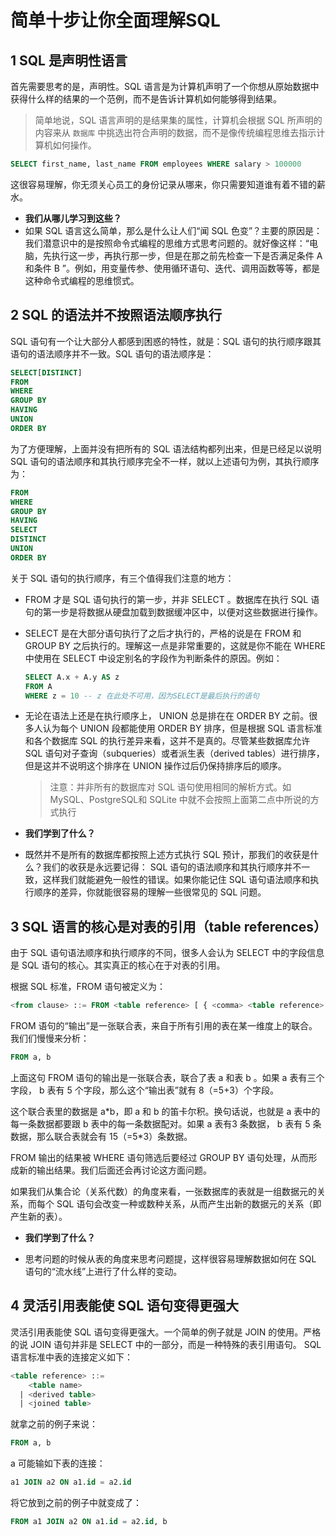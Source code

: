 # 简单十步让你全面理解SQL

## 1 SQL 是声明性语言

首先需要思考的是，声明性。SQL 语言是为计算机声明了一个你想从原始数据中获得什么样的结果的一个范例，而不是告诉计算机如何能够得到结果。

> 简单地说，SQL 语言声明的是结果集的属性，计算机会根据 SQL 所声明的内容来从 `数据库` 中挑选出符合声明的数据，而不是像传统编程思维去指示计算机如何操作。

```sql
SELECT first_name, last_name FROM employees WHERE salary > 100000
```

这很容易理解，你无须关心员工的身份记录从哪来，你只需要知道谁有着不错的薪水。

* **我们从哪儿学习到这些？**
* 如果 SQL 语言这么简单，那么是什么让人们“闻 SQL 色变”？主要的原因是：我们潜意识中的是按照命令式编程的思维方式思考问题的。就好像这样：“电脑，先执行这一步，再执行那一步，但是在那之前先检查一下是否满足条件 A 和条件 B ”。例如，用变量传参、使用循环语句、迭代、调用函数等等，都是这种命令式编程的思维惯式。

## 2 SQL 的语法并不按照语法顺序执行

SQL 语句有一个让大部分人都感到困惑的特性，就是：SQL 语句的执行顺序跟其语句的语法顺序并不一致。SQL 语句的语法顺序是：

```sql
SELECT[DISTINCT]
FROM
WHERE
GROUP BY
HAVING
UNION
ORDER BY
```

为了方便理解，上面并没有把所有的 SQL 语法结构都列出来，但是已经足以说明 SQL 语句的语法顺序和其执行顺序完全不一样，就以上述语句为例，其执行顺序为：

```sql
FROM
WHERE
GROUP BY
HAVING
SELECT
DISTINCT
UNION
ORDER BY
```

关于 SQL 语句的执行顺序，有三个值得我们注意的地方：

* FROM 才是 SQL 语句执行的第一步，并非 SELECT 。数据库在执行 SQL 语句的第一步是将数据从硬盘加载到数据缓冲区中，以便对这些数据进行操作。
* SELECT 是在大部分语句执行了之后才执行的，严格的说是在 FROM 和 GROUP BY 之后执行的。理解这一点是非常重要的，这就是你不能在 WHERE 中使用在 SELECT 中设定别名的字段作为判断条件的原因。例如：

  ```sql
  SELECT A.x + A.y AS z
  FROM A
  WHERE z = 10 -- z 在此处不可用，因为SELECT是最后执行的语句
  ```
* 无论在语法上还是在执行顺序上， UNION 总是排在在 ORDER BY 之前。很多人认为每个 UNION 段都能使用 ORDER BY 排序，但是根据 SQL 语言标准和各个数据库 SQL 的执行差异来看，这并不是真的。尽管某些数据库允许 SQL 语句对子查询（subqueries）或者派生表（derived tables）进行排序，但是这并不说明这个排序在 UNION 操作过后仍保持排序后的顺序。

  > 注意：并非所有的数据库对 SQL 语句使用相同的解析方式。如 MySQL、PostgreSQL和 SQLite 中就不会按照上面第二点中所说的方式执行

* **我们学到了什么？**
* 既然并不是所有的数据库都按照上述方式执行 SQL 预计，那我们的收获是什么？我们的收获是永远要记得： SQL 语句的语法顺序和其执行顺序并不一致，这样我们就能避免一般性的错误。如果你能记住 SQL 语句语法顺序和执行顺序的差异，你就能很容易的理解一些很常见的 SQL 问题。

## 3 SQL 语言的核心是对表的引用（table references）

由于 SQL 语句语法顺序和执行顺序的不同，很多人会认为 SELECT 中的字段信息是 SQL 语句的核心。其实真正的核心在于对表的引用。

根据 SQL 标准，FROM 语句被定义为：

```SQL
<from clause> ::= FROM <table reference> [ { <comma> <table reference> }... ]
```

FROM 语句的“输出”是一张联合表，来自于所有引用的表在某一维度上的联合。我们们慢慢来分析：

```SQL
FROM a, b
```

上面这句 FROM 语句的输出是一张联合表，联合了表 a 和表 b 。如果 a 表有三个字段， b 表有 5 个字段，那么这个“输出表”就有 8（=5+3）个字段。

这个联合表里的数据是 a\*b，即 a 和 b 的笛卡尔积。换句话说，也就是 a 表中的每一条数据都要跟 b 表中的每一条数据配对。如果 a 表有3 条数据， b 表有 5 条数据，那么联合表就会有 15（=5\*3）条数据。

FROM 输出的结果被 WHERE 语句筛选后要经过 GROUP BY 语句处理，从而形成新的输出结果。我们后面还会再讨论这方面问题。

如果我们从集合论（关系代数）的角度来看，一张数据库的表就是一组数据元的关系，而每个 SQL 语句会改变一种或数种关系，从而产生出新的数据元的关系（即产生新的表）。

* **我们学到了什么？**

* 思考问题的时候从表的角度来思考问题提，这样很容易理解数据如何在 SQL 语句的“流水线”上进行了什么样的变动。

## 4 灵活引用表能使 SQL 语句变得更强大

灵活引用表能使 SQL 语句变得更强大。一个简单的例子就是 JOIN 的使用。严格的说 JOIN 语句并非是 SELECT 中的一部分，而是一种特殊的表引用语句。 SQL 语言标准中表的连接定义如下：

```sql
<table reference> ::=
    <table name>
  | <derived table>
  | <joined table>
```

就拿之前的例子来说：

```sql
FROM a, b
```

a 可能输如下表的连接：

```sql
a1 JOIN a2 ON a1.id = a2.id
```

将它放到之前的例子中就变成了：

```sql
FROM a1 JOIN a2 ON a1.id = a2.id, b
```

